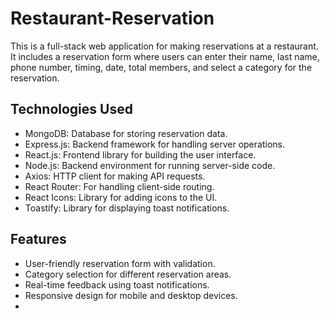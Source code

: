 # Restaurant-Reservation

This is a full-stack web application for making reservations at a restaurant. It includes a reservation form where users can enter their name, last name, phone number, timing, date, total members, and select a category for the reservation.
<br/>
## Technologies Used

- MongoDB: Database for storing reservation data.
- Express.js: Backend framework for handling server operations.
- React.js: Frontend library for building the user interface.
- Node.js: Backend environment for running server-side code.
- Axios: HTTP client for making API requests.
- React Router: For handling client-side routing.
- React Icons: Library for adding icons to the UI.
- Toastify: Library for displaying toast notifications.

## Features

- User-friendly reservation form with validation.
- Category selection for different reservation areas.
- Real-time feedback using toast notifications.
- Responsive design for mobile and desktop devices.
- 
